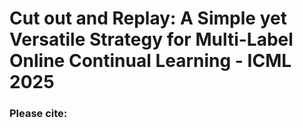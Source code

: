 # Cut out and Replay: A Simple yet Versatile Strategy for Multi-Label Online Continual Learning - ICML 2025

### Please cite:
